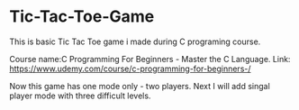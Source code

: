 # Tic-Tac-Toe-Game
This is basic Tic Tac Toe game i made during C programing course.

Course name:C Programming For Beginners - Master the C Language.
Link: https://www.udemy.com/course/c-programming-for-beginners-/

Now this game has one mode only - two players.
Next I will add singal player mode with three difficult levels.
